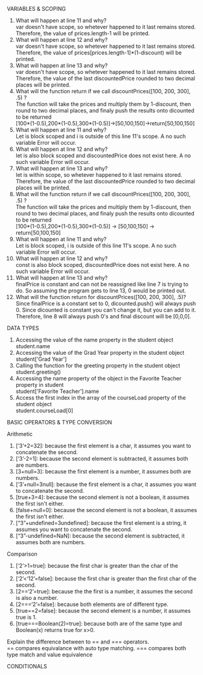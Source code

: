 VARIABLES & SCOPING  
1. What will happen at line 11 and why?   
  var doesn't have scope, so whetever happened to it last remains stored.
  Therefore, the value of prices.length-1 will be printed.  
2. What will happen at line 12 and why?  
  var doesn't have scope, so whetever happened to it last remains stored.
  Therefore, the value of prices[prices.length-1]*(1-discount) will be printed.  
3. What will happen at line 13 and why?  
  var doesn't have scope, so whetever happened to it last remains stored.
  Therefore, the value of the last discountedPrice rounded to two decimal places will be printed.  
4. What will the function return if we call discountPrices([100, 200, 300], .5) ?  
  The function will take the prices and multiply them by 1-discount, then round to two decimal places, 
  and finaly push the results onto dicounted to be returned   
  [100*(1-0.5),200*(1-0.5),300*(1-0.5)]->[50,100,150]->return[50,100,150]  
5. What will happen at line 11 and why?  
  Let is block scoped and i is outside of this line 11's scope. 
  A no such variable Error will occur.  
6. What will happen at line 12 and why?  
  let is also block scoped and discountedPrice does not exist here. 
  A no such variable Error will occur.  
7. What will happen at line 13 and why?  
  let is within scope, so whetever happened to it last remains stored.
  Therefore, the value of the last discountedPrice rounded to two decimal places will be printed.  
8. What will the function return if we call discountPrices([100, 200, 300], .5) ?  
  The function will take the prices and multiply them by 1-discount, then round to two decimal places, 
  and finaly push the results onto dicounted to be returned  
  [100*(1-0.5),200*(1-0.5),300*(1-0.5)] -> [50,100,150] -> return[50,100,150]  
9. What will happen at line 11 and why?  
  Let is block scoped, i is outside of this line 11's scope. 
  A no such variable Error will occur.  
10. What will happen at line 12 and why?  
  const is also block scoped, discountedPrice does not exist here. 
  A no such variable Error will occur.  
11. What will happen at line 13 and why?  
  finalPrice is constant and can not be reassigned like line 7 is trying to do. 
  So assuming the program gets to line 13, 0 would be printed out.  
12. What will the function return for discountPrices([100, 200, 300], .5)?  
  Since finalPrice is a constant set to 0, dicounted.push() will always push 0.
  Since dicounted is constant you can't change it, but you can add to it. 
  Therefore, line 8 will always push 0's and final discount will be [0,0,0].  

DATA TYPES
1. Accessing the value of the name property in the student object  
  student.name  
2. Accessing the value of the Grad Year property in the student object  
  student['Grad Year']  
3. Calling the function for the greeting property in the student object  
  student.greeting()  
4. Accessing the name property of the object in the Favorite Teacher property in student  
  student['Favorite Teacher'].name  
5. Access the first index in the array of the courseLoad property of the student object  
  student.courseLoad[0]  

BASIC OPERATORS & TYPE CONVERSION  

Arithmetic  
  1. [‘3’+2=32]: because the first element is a char, it assumes you want to concatenate the second.  
  2. [‘3’-2=1]: because the second element is subtracted, it assumes both are numbers.  
  3. [3+null=3]: because the first element is a number, it assumes both are numbers.  
  4. [‘3’+null=3null]: because the first element is a char, it assumes you want to concatenate the second.  
  5. [true+3=4]: because the second element is not a boolean, it assumes the first isn't either.  
  6. [false+null=0]: because the second element is not a boolean, it assumes the first isn't either.  
  7. [“3”+undefined=3undefined]: because the first element is a string, it assumes you want to concatenate the second.  
  8. [“3”-undefined=NaN]: because the second element is subtracted, it assumes both are numbers.  
  
Comparison  
  1. [‘2’>1=true]: because the first char is greater than the char of the second.  
  2. [‘2’<‘12’=false]: because the first char is greater than the first char of the second.  
  3. [2==‘2’=true]: because the the first is a number, it assumes the second is also a number.  
  4. [2===‘2’=false]: because both elements are of different type.  
  5. [true==2=false]: because the second element is a number, it assumes true is 1.  
  6. [true===Boolean(2)=true]: because both are of the same type and Boolean(x) returns true for x>0.  

Explain the difference between to == and === operators.  
    == compares equivalance with auto type matching. === compares both type match and value equivalence  

CONDITIONALS
